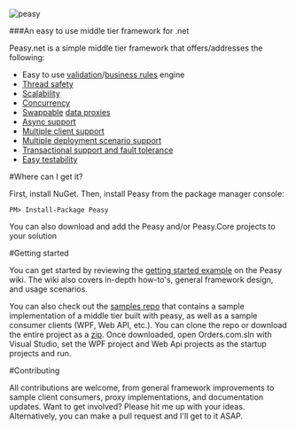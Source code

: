 ![peasy](https://www.dropbox.com/s/2yajr2x9yevvzbm/peasy3.png?dl=0&raw=1)

###An easy to use middle tier framework for .net

Peasy.net is a simple middle tier framework that offers/addresses the following:

- Easy to use [validation](https://github.com/ahanusa/Peasy.NET/wiki/Validation-Rules)/[business rules](https://github.com/ahanusa/Peasy.NET/wiki/Business-Rules) engine
- [Thread safety](https://github.com/ahanusa/Peasy.NET/wiki/Thread-Safety)
- [Scalability](https://github.com/ahanusa/Peasy.NET/wiki/data-proxy#scalability)
- [Concurrency](https://github.com/ahanusa/Peasy.NET/wiki/BusinessServiceBase#concurrency-handling)
- [Swappable](https://github.com/ahanusa/Peasy.NET/wiki/data-proxy#swappable-data-proxies) [data proxies](https://github.com/ahanusa/Peasy.NET/wiki/Data-Proxy)
- [Async support](https://github.com/ahanusa/Peasy.NET/wiki/The-Asynchronous-Pipeline)
- [Multiple client support](https://github.com/ahanusa/Peasy.NET/wiki/Multiple-client-support)
- [Multiple deployment scenario support](https://github.com/ahanusa/Peasy.NET/wiki/data-proxy#multiple-deployment-scenarios)
- [Transactional support and fault tolerance](https://github.com/ahanusa/Peasy.NET/wiki/ITransactionContext)
- [Easy testability](https://github.com/ahanusa/Peasy.NET/wiki/Testing)

#Where can I get it?

First, install NuGet. Then, install Peasy from the package manager console:

``` PM> Install-Package Peasy ```

You can also download and add the Peasy and/or Peasy.Core projects to your solution

#Getting started

You can get started by reviewing the [getting started example](https://github.com/ahanusa/Peasy.NET/wiki#the-simplest-possible-example) on the Peasy wiki.  The wiki also covers in-depth how-to's, general framework design, and usage scenarios.

You can also check out the [samples repo](https://github.com/peasy/Samples) that contains a sample implementation of a middle tier built with peasy, as well as a sample consumer clients (WPF, Web API, etc.).  You can clone the repo or download the entire project as a [zip](https://github.com/peasy/samples/archive/master.zip).  Once downloaded, open Orders.com.sln with Visual Studio, set the WPF project and Web Api projects as the startup projects and run.

#Contributing

All contributions are welcome, from general framework improvements to sample client consumers, proxy implementations, and documentation updates.  Want to get involved?  Please hit me up with your ideas.  Alternatively, you can make a pull request and I'll get to it ASAP.
